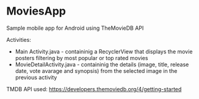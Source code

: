 # MoviesApp
Sample mobile app for Android using TheMovieDB API

Activities:
  * Main Activity.java - containinig a RecyclerView that displays the movie posters 
      filtering by most popular or top rated movies
  * MovieDetailActivity.java - containinig the details (image, title, release date, vote avarage and synopsis)
      from the selected image in the previous activity


TMDB API used: https://developers.themoviedb.org/4/getting-started
